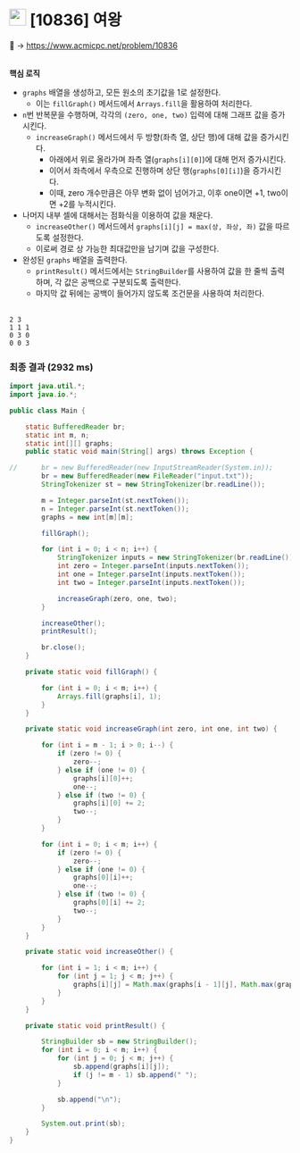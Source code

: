 # <img src="https://d2gd6pc034wcta.cloudfront.net/tier/12.svg" width="30"> [10836] 여왕

📌 → https://www.acmicpc.net/problem/10836 <br/><br/>

**핵심 로직**

- `graphs` 배열을 생성하고, 모든 원소의 초기값을 1로 설정한다.
    - 이는 `fillGraph()` 메서드에서 `Arrays.fill`을 활용하여 처리한다.
- `n`번 반복문을 수행하며, 각각의 `(zero, one, two)` 입력에 대해 그래프 값을 증가시킨다.
    - `increaseGraph()` 메서드에서 두 방향(좌측 열, 상단 행)에 대해 값을 증가시킨다.
        - 아래에서 위로 올라가며 좌측 열(`graphs[i][0]`)에 대해 먼저 증가시킨다.
        - 이어서 좌측에서 우측으로 진행하며 상단 행(`graphs[0][i]`)을 증가시킨다.
        - 이때, zero 개수만큼은 아무 변화 없이 넘어가고, 이후 one이면 +1, two이면 +2를 누적시킨다.
- 나머지 내부 셀에 대해서는 점화식을 이용하여 값을 채운다.
    - `increaseOther()` 메서드에서 `graphs[i][j] = max(상, 좌상, 좌)` 값을 따르도록 설정한다.
    - 이로써 경로 상 가능한 최대값만을 남기며 값을 구성한다.
- 완성된 `graphs` 배열을 출력한다.
    - `printResult()` 메서드에서는 `StringBuilder`를 사용하여 값을 한 줄씩 출력하며, 각 값은 공백으로 구분되도록 출력한다.
    - 마지막 값 뒤에는 공백이 들어가지 않도록 조건문을 사용하여 처리한다. <br/><br/>

```
2 3
1 1 1
0 3 0
0 0 3
```

### 최종 결과 (2932 ms)

```java
import java.util.*;
import java.io.*;

public class Main {

    static BufferedReader br;
    static int m, n;
    static int[][] graphs;
    public static void main(String[] args) throws Exception {

//      br = new BufferedReader(new InputStreamReader(System.in));
        br = new BufferedReader(new FileReader("input.txt"));
        StringTokenizer st = new StringTokenizer(br.readLine());

        m = Integer.parseInt(st.nextToken());
        n = Integer.parseInt(st.nextToken());
        graphs = new int[m][m];

        fillGraph();

        for (int i = 0; i < n; i++) {
            StringTokenizer inputs = new StringTokenizer(br.readLine());
            int zero = Integer.parseInt(inputs.nextToken());
            int one = Integer.parseInt(inputs.nextToken());
            int two = Integer.parseInt(inputs.nextToken());

            increaseGraph(zero, one, two);
        }

        increaseOther();
        printResult();

        br.close();
    }

    private static void fillGraph() {

        for (int i = 0; i < m; i++) {
            Arrays.fill(graphs[i], 1);
        }
    }

    private static void increaseGraph(int zero, int one, int two) {

        for (int i = m - 1; i > 0; i--) {
            if (zero != 0) {
                zero--;
            } else if (one != 0) {
                graphs[i][0]++;
                one--;
            } else if (two != 0) {
                graphs[i][0] += 2;
                two--;
            }
        }

        for (int i = 0; i < m; i++) {
            if (zero != 0) {
                zero--;
            } else if (one != 0) {
                graphs[0][i]++;
                one--;
            } else if (two != 0) {
                graphs[0][i] += 2;
                two--;
            }
        }
    }

    private static void increaseOther() {

        for (int i = 1; i < m; i++) {
            for (int j = 1; j < m; j++) {
                graphs[i][j] = Math.max(graphs[i - 1][j], Math.max(graphs[i - 1][j - 1], graphs[i][j - 1]));
            }
        }
    }

    private static void printResult() {

        StringBuilder sb = new StringBuilder();
        for (int i = 0; i < m; i++) {
            for (int j = 0; j < m; j++) {
                sb.append(graphs[i][j]);
                if (j != m - 1) sb.append(" ");
            }

            sb.append("\n");
        }

        System.out.print(sb);
    }
}
```
